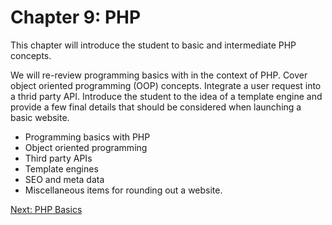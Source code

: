 # Chapter 9: PHP

This chapter will introduce the student to basic and intermediate PHP concepts. 

We will re-review programming basics with in the context of PHP. Cover object oriented programming (OOP) concepts. Integrate a user request into a thrid party API. Introduce the student to the idea of a template engine and provide a few final details that should be considered when launching a basic website.

* Programming basics with PHP
* Object oriented programming
* Third party APIs 
* Template engines
* SEO and meta data
* Miscellaneous items for rounding out a website.

[Next: PHP Basics](01-PHPBasics.md)
